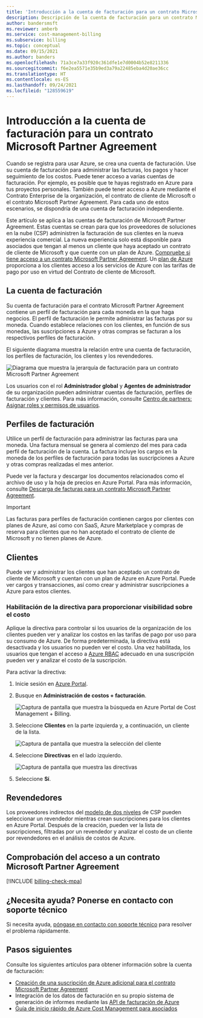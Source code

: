 ```yaml
---
title: 'Introducción a la cuenta de facturación para un contrato Microsoft Partner Agreement: Azure CSP'
description: Descripción de la cuenta de facturación para un contrato Microsoft Partner Agreement (CSP)
author: bandersmsft
ms.reviewer: amberb
ms.service: cost-management-billing
ms.subservice: billing
ms.topic: conceptual
ms.date: 09/15/2021
ms.author: banders
ms.openlocfilehash: 71a3ce7a33f920c361dfe1e7d0004b52e8211336
ms.sourcegitcommit: f6e2ea5571e35b9ed3a79a22485eba4d20ae36cc
ms.translationtype: HT
ms.contentlocale: es-ES
ms.lasthandoff: 09/24/2021
ms.locfileid: "128559619"
---
```

# <a name="get-started-with-your-microsoft-partner-agreement-billing-account"></a>Introducción a la cuenta de facturación para un contrato Microsoft Partner Agreement

Cuando se registra para usar Azure, se crea una cuenta de facturación. Use su cuenta de facturación para administrar las facturas, los pagos y hacer seguimiento de los costos. Puede tener acceso a varias cuentas de facturación. Por ejemplo, es posible que te hayas registrado en Azure para tus proyectos personales. También puede tener acceso a Azure mediante el Contrato Enterprise de la organización, el contrato de cliente de Microsoft o el contrato Microsoft Partner Agreement. Para cada uno de estos escenarios, se dispondría de una cuenta de facturación independiente.

Este artículo se aplica a las cuentas de facturación de Microsoft Partner Agreement. Estas cuentas se crean para que los proveedores de soluciones en la nube (CSP) administren la facturación de sus clientes en la nueva experiencia comercial. La nueva experiencia solo está disponible para asociados que tengan al menos un cliente que haya aceptado un contrato de cliente de Microsoft y que cuente con un plan de Azure. [Compruebe si tiene acceso a un contrato Microsoft Partner Agreement](#check-access-to-a-microsoft-partner-agreement). Un [plan de Azure](https://azure.microsoft.com/pricing/purchase-options/microsoft-customer-agreement/) proporciona a los clientes acceso a los servicios de Azure con las tarifas de pago por uso en virtud del Contrato de cliente de Microsoft.

## <a name="your-billing-account"></a>La cuenta de facturación

Su cuenta de facturación para el contrato Microsoft Partner Agreement contiene un perfil de facturación para cada moneda en la que haga negocios. El perfil de facturación le permite administrar las facturas por su moneda. Cuando establece relaciones con los clientes, en función de sus monedas, las suscripciones a Azure y otras compras se facturan a los respectivos perfiles de facturación.

El siguiente diagrama muestra la relación entre una cuenta de facturación, los perfiles de facturación, los clientes y los revendedores.

![Diagrama que muestra la jerarquía de facturación para un contrato Microsoft Partner Agreement](./media/mpa-overview/mpa-hierarchy.svg)

Los usuarios con el rol **Administrador global**  y **Agentes de administrador** de su organización pueden administrar cuentas de facturación, perfiles de facturación y clientes. Para más información, consulte [Centro de partners: Asignar roles y permisos de usuarios](/partner-center/permissions-overview).

## <a name="billing-profiles"></a>Perfiles de facturación

Utilice un perfil de facturación para administrar las facturas para una moneda. Una factura mensual se genera al comienzo del mes para cada perfil de facturación de la cuenta. La factura incluye los cargos en la moneda de los perfiles de facturación para todas las suscripciones a Azure y otras compras realizadas el mes anterior.

Puede ver la factura y descargar los documentos relacionados como el archivo de uso y la hoja de precios en Azure Portal. Para más información, consulte [Descarga de facturas para un contrato Microsoft Partner Agreement](download-azure-invoice.md).

> [!IMPORTANT]
>
> Las facturas para perfiles de facturación contienen cargos por clientes con planes de Azure, así como con SaaS, Azure Marketplace y compras de reserva para clientes que no han aceptado el contrato de cliente de Microsoft y no tienen planes de Azure.

## <a name="customers"></a>Clientes

Puede ver y administrar los clientes que han aceptado un contrato de cliente de Microsoft y cuentan con un plan de Azure en Azure Portal. Puede ver cargos y transacciones, así como crear y administrar suscripciones a Azure para estos clientes.

### <a name="enable-policy-to-give-visibility-into-cost"></a>Habilitación de la directiva para proporcionar visibilidad sobre el costo

Aplique la directiva para controlar si los usuarios de la organización de los clientes pueden ver y analizar los costos en las tarifas de pago por uso para su consumo de Azure. De forma predeterminada, la directiva está desactivada y los usuarios no pueden ver el costo. Una vez habilitada, los usuarios que tengan el acceso a [Azure RBAC](../../role-based-access-control/overview.md) adecuado en una suscripción pueden ver y analizar el costo de la suscripción.

Para activar la directiva:

1. Inicie sesión en [Azure Portal](https://portal.azure.com).

1. Busque en **Administración de costos + facturación**.

   ![Captura de pantalla que muestra la búsqueda en Azure Portal de Cost Management + Billing.](./media/mpa-overview/search-cmb.png)

1. Seleccione **Clientes** en la parte izquierda y, a continuación, un cliente de la lista.

   ![Captura de pantalla que muestra la selección del cliente](./media/mpa-overview/mpa-customers.png)

1. Seleccione **Directivas** en el lado izquierdo.

   ![Captura de pantalla que muestra las directivas](./media/mpa-overview/mpa-change-policy.png)

1. Seleccione **Sí**.

## <a name="resellers"></a>Revendedores

Los proveedores indirectos del [modelo de dos niveles](/partner-center) de CSP pueden seleccionar un revendedor mientras crean suscripciones para los clientes en Azure Portal. Después de la creación, pueden ver la lista de suscripciones, filtradas por un revendedor y analizar el costo de un cliente por revendedores en el análisis de costos de Azure.

## <a name="check-access-to-a-microsoft-partner-agreement"></a>Comprobación del acceso a un contrato Microsoft Partner Agreement
[!INCLUDE [billing-check-mpa](../../../includes/billing-check-mpa.md)]

## <a name="need-help-contact-support"></a>¿Necesita ayuda? Ponerse en contacto con soporte técnico

Si necesita ayuda, [póngase en contacto con soporte técnico](https://portal.azure.com/?#blade/Microsoft_Azure_Support/HelpAndSupportBlade) para resolver el problema rápidamente.

## <a name="next-steps"></a>Pasos siguientes

Consulte los siguientes artículos para obtener información sobre la cuenta de facturación:

- [Creación de una suscripción de Azure adicional para el contrato Microsoft Partner Agreement](../manage/create-subscription.md)
- Integración de los datos de facturación en su propio sistema de generación de informes mediante las [API de facturación de Azure](/rest/api/billing/)
- [Guía de inicio rápido de Azure Cost Management para asociados](../costs/get-started-partners.md)